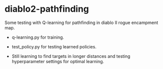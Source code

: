 # diablo2-pathfinding

Some testing with Q-learning for pathfinding in diablo II rogue encampment map.

  - q-learning.py for training.
  - test_policy.py for testing learned policies.

- Still learning to find targets in longer distances and testing hyperparameter settings for optimal learning.
